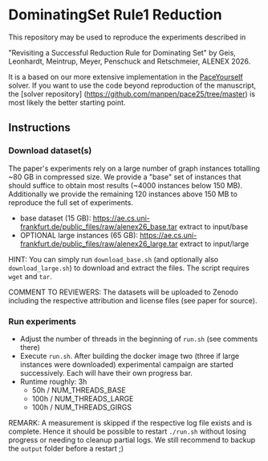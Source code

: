 # DominatingSet Rule1 Reduction

This repository may be used to reproduce the experiments described in 

  "Revisiting a Successful Reduction Rule for Dominating Set" by Geis, Leonhardt, Meintrup, Meyer, Penschuck and Retschmeier, ALENEX 2026.

It is a based on our more extensive implementation in the [PaceYourself](https://github.com/manpen/pace25/tree/master) solver.
If you want to use the code beyond reproduction of the manuscript, the [solver repository] (https://github.com/manpen/pace25/tree/master) is most likely the better starting point.

## Instructions
### Download dataset(s)
The paper's experiments rely on a large number of graph instances totalling ~80 GB in compressed size.
We provide a "base" set of instances that should suffice to obtain most results (~4000 instances below 150 MB).
Additionally we provide the remaining 120 instances above 150 MB to reproduce the full set of experiments.
   - base dataset (15 GB):             https://ae.cs.uni-frankfurt.de/public_files/raw/alenex26_base.tar   extract to input/base
   - OPTIONAL large instances (65 GB): https://ae.cs.uni-frankfurt.de/public_files/raw/alenex26_large.tar  extract to input/large

HINT: You can simply run `download_base.sh` (and optionally also `download_large.sh`) to download and extract the files. The script requires `wget` and `tar`.

COMMENT TO REVIEWERS: The datasets will be uploaded to Zenodo including the respective attribution and license files (see paper for source).

### Run experiments
 - Adjust the number of threads in the beginning of `run.sh` (see comments there)
 - Execute `run.sh`. 
   After building the docker image two (three if large instances were downloaded) experimental campaign are started successively.
   Each will have their own progress bar.
 - Runtime roughly:
        3h 
    +  50h / NUM_THREADS_BASE
    + 100h / NUM_THREADS_LARGE 
    + 100h / NUM_THREADS_GIRGS

REMARK: A measurement is skipped if the respective log file exists and is complete.
Hence it should be possible to restart `./run.sh` without losing progress or needing to cleanup partial logs.
We still recommend to backup the `output` folder before a restart ;)


